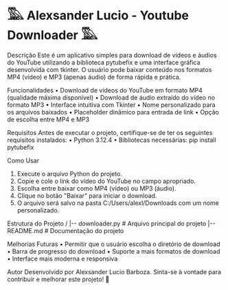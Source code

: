 # 𓅔 Alexsander Lucio - Youtube Downloader 𓅔

Descrição
Este é um aplicativo simples para download de vídeos e áudios do YouTube utilizando a biblioteca pytubefix e uma interface gráfica desenvolvida com tkinter. 
O usuário pode baixar conteúdo nos formatos MP4 (vídeo) e MP3 (apenas áudio) de forma rápida e prática.

Funcionalidades
•	Download de vídeos do YouTube em formato MP4 (qualidade máxima disponível)
•	Download de áudio extraído do vídeo no formato MP3
•	Interface intuitiva com Tkinter
•	Nome personalizado para os arquivos baixados
•	Placeholder dinâmico para entrada de link
•	Opção de escolha entre MP4 e MP3

Requisitos
Antes de executar o projeto, certifique-se de ter os seguintes requisitos instalados:
•	Python 3.12.4
•	Bibliotecas necessárias:
pip install pytubefix

Como Usar
1.	Execute o arquivo Python do projeto.
2.	Copie e cole o link do vídeo do YouTube no campo apropriado.
3.	Escolha entre baixar como MP4 (vídeo) ou MP3 (áudio).
4.	Clique no botão "Baixar" para iniciar o download.
5.	O arquivo será salvo na pasta C:/Users/alexl/Downloads com um nome personalizado.

Estrutura do Projeto
/
|-- downloader.py  # Arquivo principal do projeto
|-- README.md      # Documentação do projeto

Melhorias Futuras
•	Permitir que o usuário escolha o diretório de download
•	Barra de progresso do download
•	Suporte a mais formatos de download
•	Interface mais moderna e responsiva

Autor
Desenvolvido por Alexsander Lucio Barboza.
Sinta-se à vontade para contribuir e melhorar este projeto! 🚀

